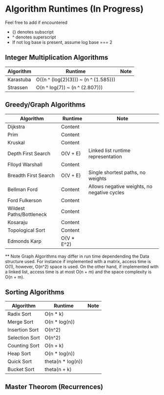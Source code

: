# Algorithm Runtimes (In Progress) 

Feel free to add if encountered 
* {} denotes subscript 
* ^ denotes superscript 
* If not log base is present, assume log base === 2 

## Integer Multiplication Algorithms 

| Algorithm  | Runtime | Note 
| ------------- | ------------- | ------------- |
|  Karastuba    | O((n ^ (log{2}(3))) ~ (n ^ (1.585))) |               |
|  Strassen     | O(n ^ log(7)) ~ (n ^ (2.807)))        |               | 


## Greedy/Graph Algorithms


| Algorithm  | Runtime | Note 
| ------------- | ------------- | ------------- |
| Dijkstra           | Content   |               |
| Prim               | Content   |               |
| Kruskal            | Content   |               |
| Depth First Search |  O(V + E) | Linked list runtime representation        |
| Flloyd Warshall    | Content   |               |
| Breadth First Search | O(V + E)  | Single shortest paths, no weights              |
| Bellman Ford        | Content | Allows negative weights, no negative cycles |
| Ford Fulkerson      | Content  |               |
| Wildest Paths/Bottleneck       | Content  |               |
| Kosaraju             | Content  |               |
| Topological Sort    | Content |               |
| Edmonds Karp      | O(V * E^2)  |               |

** Note Graph Algorithms may differ in run time dependending the Data structure used.
For instance if implemented with a matrix, access time is O(1), however, O(n^2) space
is used. On the other hand, if implemented with a linked list, access time is at most 
O(n + m) and the space complexity is O(n + m). 

## Sorting Algorithms 

| Algorithm  | Runtime | Note 
| ------------- | ------------- | ------------- |
| Radix Sort      | O(n * k)        |               |
| Merge Sort      | O(n * log(n))   |               |
| Insertion Sort  | O(n^2)          |               |
| Selection Sort  | O(n^2)          |               |
| Counting Sort   | O(n + k)        |               |
| Heap Sort       | O(n * log(n))   |               |
| Quick Sort      | theta(n * log(n)) |               |
| Bucket Sort     | theta(n + k)    |               |

## Master Theorom (Recurrences)




